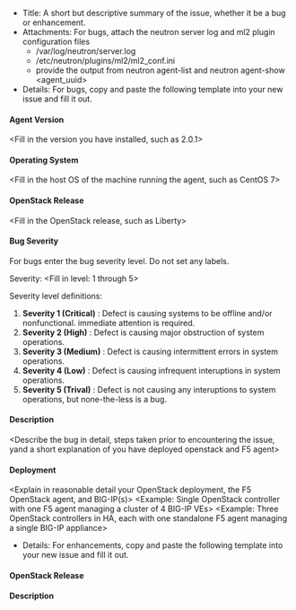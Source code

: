 * Title: A short but descriptive summary of the issue, whether it be a bug or enhancement.
* Attachments: For bugs, attach the neutron server log and ml2 plugin configuration files
  * /var/log/neutron/server.log
  * /etc/neutron/plugins/ml2/ml2_conf.ini
  * provide the output from neutron agent-list and neutron agent-show <agent_uuid>
* Details: For bugs, copy and paste the following template into your new issue and fill it out.

#### Agent Version
<Fill in the version you have installed, such as 2.0.1>

#### Operating System
<Fill in the host OS of the machine running the agent, such as CentOS 7>

#### OpenStack Release
<Fill in the OpenStack release, such as Liberty>

#### Bug Severity 
For bugs enter the bug severity level. Do not set any labels.

Severity: <Fill in level: 1 through 5>

Severity level definitions:
 1. **Severity 1 (Critical)** : Defect is causing systems to be offline and/or nonfunctional. immediate attention is required.
 2. **Severity 2 (High)** : Defect is causing major obstruction of system operations.
 3. **Severity 3 (Medium)** : Defect is causing intermittent errors in system operations.
 4. **Severity 4 (Low)** : Defect is causing infrequent interuptions in system operations.
 5. **Severity 5 (Trival)** : Defect is not causing any interuptions to system operations, but none-the-less is a bug.

#### Description
<Describe the bug in detail, steps taken prior to encountering the issue, yand a short explanation of you have deployed openstack and F5 agent>

#### Deployment
<Explain in reasonable detail your OpenStack deployment, the F5 OpenStack agent, and BIG-IP(s)>
<Example: Single OpenStack controller with one F5 agent managing a cluster of 4 BIG-IP VEs>
<Example: Three OpenStack controllers in HA, each with one standalone F5 agent managing a single BIG-IP appliance>

* Details: For enhancements, copy and paste the following template into your new issue and fill it out.

#### OpenStack Release
<The earliest release in which you would like to see the enhancement>

#### Description
<Describe the enhancement request in detail>
